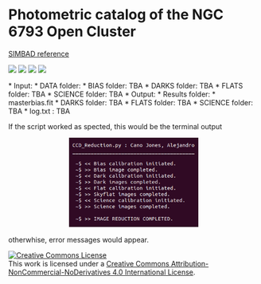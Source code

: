 # Photometric catalog of the NGC 6793 Open Cluster
<a href="http://simbad.cds.unistra.fr/simbad/sim-basic?Ident=NGC6793&submit=SIMBAD+search">SIMBAD reference</a>
<p float="left">
  <img src="Images/rSDSS.png" width="300" />
  <img src="Images/gSDSS.png" width="300" /> 
  <img src="Images/Ha.png" width="300" />
  <img src="Images/OIII.png" width="300" />
</p>
* Input:
  * DATA folder: 
    * BIAS folder: TBA
    * DARKS folder: TBA
    * FLATS folder: TBA
    * SCIENCE folder: TBA
* Output:
  * Results folder:
    * masterbias.fit
    * DARKS folder: TBA
    * FLATS folder: TBA
    * SCIENCE folder: TBA
   * log.txt : TBA


If the script worked as spected, this would be the terminal output
<p align="center">
  <img src="Images/TerminalOutput.png" width="260" />
</p>

otherwhise, error messages would appear.



<!-- START OF LICENSE -->
<p xmlns:dct="http://purl.org/dc/terms/" xmlns:cc="http://creativecommons.org/ns#" class="license-text">
  <a rel="license" href="http://creativecommons.org/licenses/by-nc-nd/4.0/">
    <img alt="Creative Commons License" style="border-width:0" src="https://i.creativecommons.org/l/by-nc-nd/4.0/88x31.png" />
  </a><br />
  This work is licensed under a
  <a rel="license" href="http://creativecommons.org/licenses/by-nc-nd/4.0/">Creative Commons Attribution-NonCommercial-NoDerivatives 4.0 International License</a>.
</p>
<!-- END OF LICENSE -->
